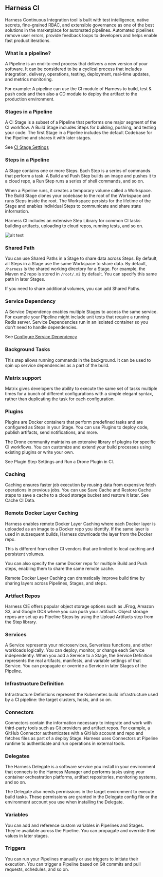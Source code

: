 
## Harness CI

Harness Continuous Integration tool is built with test intelligence, native secrets, fine-grained RBAC, and extensible governance  as one of the best solutions in the marketplace for automated pipelines. Automated pipelines remove user errors, provide feedback loops to developers and helps enable fast product iterations.

### What is a pipeline?

A Pipeline is an end-to-end process that delivers a new version of your software. It can be considered to be a cyclical process that includes integration, delivery, operations, testing, deployment, real-time updates, and metrics monitoring.


For example: A pipeline can use the CI module of Harness to build, test & push code and then also a CD module to deploy the artifact to the production environment.


### Stages in a Pipeline

A CI Stage is a subset of a Pipeline that performs one major segment of the CI workflow. A Build Stage includes Steps for building, pushing, and testing your code. The first Stage in a Pipeline includes the default Codebase for the Pipeline and shares it with later stages.

See [CI Stage Settings](https://docs.harness.io/article/yn4x8vzw3q-ci-stage-settings)


### Steps in a Pipeline

A Stage contains one or more Steps. Each Step is a series of commands that perform a task. A Build and Push Step builds an image and pushes it to a cloud repo, a Run Step runs a series of shell commands, and so on.

When a Pipeline runs, it creates a temporary volume called a Workspace. The Build Stage clones your codebase to the root of the Workspace and runs Steps inside the root. The Workspace persists for the lifetime of the Stage and enables individual Steps to communicate and share state information.

Harness CI includes an extensive Step Library for common CI tasks: building artifacts, uploading to cloud repos, running tests, and so on.


![alt text](https://files.helpdocs.io/i5nl071jo5/articles/qr4h6kn6yd/1632730923440/j-zhbga-hi-0-ozkc-g-4-d-8-b-qh-0-trfl-hsjxx-0-a-w-4-q-3-umnc-omcn-2-b-jb-ll-sw-1-ie-jw-hl-abaf-5-z-seq-6-g-04-nw-02-pva-wy-simv-igej-dcf-evxa-zjq-qhp-31-h-6-nbxpr-te-l-phdh-iwtytds-lg-1-n-1-a-s-0)


### Shared Path

You can use Shared Paths in a Stage to share data across Steps. By default, all Steps in a Stage use the same Workspace to share data. By default, ```/harness``` is the shared working directory for a Stage. For example, the Maven m2 repo is stored in ```/root/.m2``` by default. You can specify this same path in later Stages.

If you need to share additional volumes, you can add Shared Paths.


### Service Dependency

A Service Dependency enables multiple Stages to access the same service. For example your Pipeline might include unit tests that require a running Redis server. Service Dependencies run in an isolated container so you don't need to handle dependencies. 

See [Configure Service Dependency](https://docs.harness.io/article/vo4sjbd09g-configure-service-dependency-step-settings)


### Background Tasks

This step allows running commands in the background. It can be used to spin up service dependencies as a part of the build.


### Matrix support

Matrix gives developers the ability to execute the same set of tasks multiple times for a bunch of different configurations with a simple elegant syntax, rather than duplicating the task for each configuration.


### Plugins

Plugins are Docker containers that perform predefined tasks and are configured as Steps in your Stage. You can use Plugins to deploy code, publish artifacts, send notifications, and more.

The Drone community maintains an extensive library of plugins for specific CI workflows. You can customize and extend your build processes using existing plugins or write your own.

See Plugin Step Settings and Run a Drone Plugin in CI.

### Caching

Caching ensures faster job execution by reusing data from expensive fetch operations in previous jobs. You can use Save Cache and Restore Cache steps to save a cache to a cloud storage bucket and restore it later. See Cache CI Data.

### Remote Docker Layer Caching

Harness enables remote Docker Layer Caching where each Docker layer is uploaded as an image to a Docker repo you identify. If the same layer is used in subsequent builds, Harness downloads the layer from the Docker repo.

This is different from other CI vendors that are limited to local caching and persistent volumes.

You can also specify the same Docker repo for multiple Build and Push steps, enabling them to share the same remote cache.

Remote Docker Layer Caching can dramatically improve build time by sharing layers across Pipelines, Stages, and steps.

### Artifact Repos

Harness CIE offers popular object storage options such as JFrog, Amazon S3, and Google GCS where you can push your artifacts. Object storage repos are set up as Pipeline Steps by using the Upload Artifacts step from the Step library.

### Services

A Service represents your microservices, Serverless functions, and other workloads logically. You can deploy, monitor, or change each Service independently.
When you add a Service to a Stage, the Service Definition represents the real artifacts, manifests, and variable settings of that Service. You can propagate or override a Service in later Stages of the Pipeline.

### Infrastructure Definition

Infrastructure Definitions represent the Kubernetes build infrastructure used by a CI pipeline: the target clusters, hosts, and so on.


### Connectors

Connectors contain the information necessary to integrate and work with third-party tools such as Git providers and artifact repos. For example, a GitHub Connector authenticates with a GitHub account and repo and fetches files as part of a deploy Stage. Harness uses Connectors at Pipeline runtime to authenticate and run operations in external tools.


### Delegates

The Harness Delegate is a software service you install in your environment that connects to the Harness Manager and performs tasks using your container orchestration platforms, artifact repositories, monitoring systems, and so on.

The Delegate also needs permissions in the target environment to execute build tasks. These permissions are granted in the Delegate config file or the environment account you use when installing the Delegate.


### Variables

You can add and reference custom variables in Pipelines and Stages. They're available across the Pipeline. You can propagate and override their values in later stages.


### Triggers

You can run your Pipelines manually or use triggers to initiate their execution. You can trigger a Pipeline based on Git commits and pull requests, schedules, and so on.
